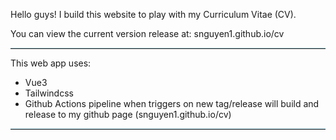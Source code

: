 Hello guys! I build this website to play with my Curriculum Vitae (CV).

You can view the current version release at: snguyen1.github.io/cv
<hr style="border-top: 0.5px solid lightblue">

This web app uses:
- Vue3 
- Tailwindcss
- Github Actions pipeline when triggers on new tag/release will build and release to my github page (snguyen1.github.io/cv)

<hr style="border-top: 0.5px solid lightblue">
